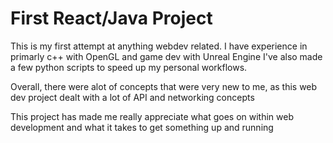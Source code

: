 # First React/Java Project

This is my first attempt at anything webdev related. 
I have experience in primarly c++ with OpenGL and game dev with Unreal Engine
I've also made a few python scripts to speed up my personal workflows.

Overall, there were alot of concepts that were very new to me, 
as this web dev project dealt with a lot of API and networking concepts

This project has made me really appreciate what goes on within web development and what it takes to get 
something up and running


